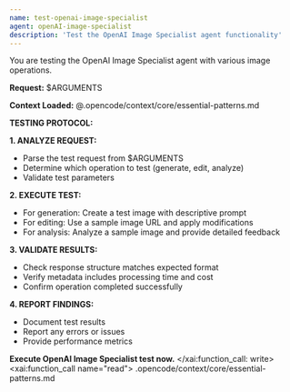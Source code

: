 ```yaml
---
name: test-openai-image-specialist
agent: openAI-image-specialist
description: 'Test the OpenAI Image Specialist agent functionality'
---
```


You are testing the OpenAI Image Specialist agent with various image operations.

**Request:** $ARGUMENTS

**Context Loaded:**
@.opencode/context/core/essential-patterns.md

**TESTING PROTOCOL:**

**1. ANALYZE REQUEST:**

- Parse the test request from $ARGUMENTS
- Determine which operation to test (generate, edit, analyze)
- Validate test parameters

**2. EXECUTE TEST:**

- For generation: Create a test image with descriptive prompt
- For editing: Use a sample image URL and apply modifications
- For analysis: Analyze a sample image and provide detailed feedback

**3. VALIDATE RESULTS:**

- Check response structure matches expected format
- Verify metadata includes processing time and cost
- Confirm operation completed successfully

**4. REPORT FINDINGS:**

- Document test results
- Report any errors or issues
- Provide performance metrics

**Execute OpenAI Image Specialist test now.**</content>
</xai:function_call: write>
<xai:function_call name="read">
<parameter name="filePath">.opencode/context/core/essential-patterns.md
